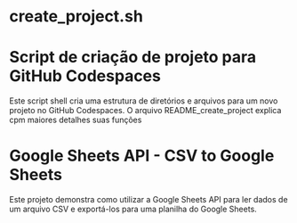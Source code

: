 # create_project.sh
# Script de criação de projeto para GitHub Codespaces

Este script shell cria uma estrutura de diretórios e arquivos para um novo projeto no GitHub Codespaces. O arquivo README_create_project explica cpm maiores detalhes suas funções


# Google Sheets API - CSV to Google Sheets

Este projeto demonstra como utilizar a Google Sheets API para ler dados de um arquivo CSV e exportá-los para uma planilha do Google Sheets.
